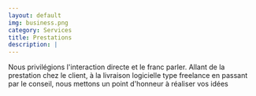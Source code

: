 ```yaml
---
layout: default
img: business.png
category: Services
title: Prestations 
description: |
---
```

  Nous privilégions l'interaction directe et le franc parler.
  Allant de la prestation chez le client, à la livraison logicielle
  type freelance en passant par le conseil, 
  nous mettons un point d'honneur à réaliser vos idées
